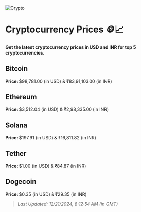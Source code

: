 
![Crypto](https://www.techguide.com.au/wp-content/uploads/2020/11/crypto3.jpeg)

# Cryptocurrency Prices 🪙📈

#### Get the latest cryptocurrency prices in USD and INR for top 5 cryptocurrencies.

## Bitcoin

**Price:** $98,781.00 (in USD) & ₹83,91,103.00 (in INR)

## Ethereum

**Price:** $3,512.04 (in USD) & ₹2,98,335.00 (in INR)

## Solana

**Price:** $197.91 (in USD) & ₹16,811.82 (in INR)

## Tether

**Price:** $1.00 (in USD) & ₹84.87 (in INR)

## Dogecoin

**Price:** $0.35 (in USD) & ₹29.35 (in INR)

> _Last Updated: 12/21/2024, 8:12:54 AM (in GMT)_
